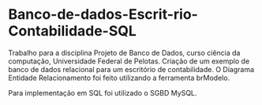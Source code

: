 # Banco-de-dados-Escrit-rio-Contabilidade-SQL
Trabalho para a disciplina Projeto de Banco de Dados, curso ciência da computação, Universidade Federal de Pelotas. 
Criação de um exemplo de banco de dados relacional para um escritório de contabilidade. 
O Diagrama Entidade Relacionamento foi feito utilizando a ferramenta brModelo.

Para implementação em SQL foi utilizado o SGBD MySQL.
